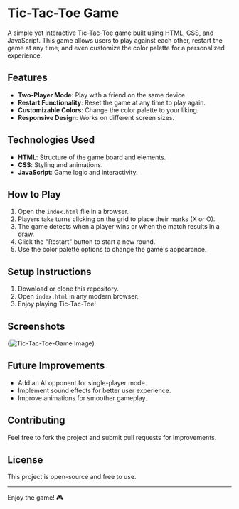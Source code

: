 # Tic-Tac-Toe Game

A simple yet interactive Tic-Tac-Toe game built using HTML, CSS, and JavaScript. This game allows users to play against each other, restart the game at any time, and even customize the color palette for a personalized experience.

## Features
- **Two-Player Mode**: Play with a friend on the same device.
- **Restart Functionality**: Reset the game at any time to play again.
- **Customizable Colors**: Change the color palette to your liking.
- **Responsive Design**: Works on different screen sizes.

## Technologies Used
- **HTML**: Structure of the game board and elements.
- **CSS**: Styling and animations.
- **JavaScript**: Game logic and interactivity.

## How to Play
1. Open the `index.html` file in a browser.
2. Players take turns clicking on the grid to place their marks (X or O).
3. The game detects when a player wins or when the match results in a draw.
4. Click the "Restart" button to start a new round.
5. Use the color palette options to change the game's appearance.

## Setup Instructions
1. Download or clone this repository.
2. Open `index.html` in any modern browser.
3. Enjoy playing Tic-Tac-Toe!

## Screenshots
(![Tic-Tac-Toe-Game Image](https://github.com/user-attachments/assets/0d71926b-6d5b-4eee-900e-ed27ccfcb81e))

## Future Improvements
- Add an AI opponent for single-player mode.
- Implement sound effects for better user experience.
- Improve animations for smoother gameplay.

## Contributing
Feel free to fork the project and submit pull requests for improvements.

## License
This project is open-source and free to use.

---
Enjoy the game! 🎮

